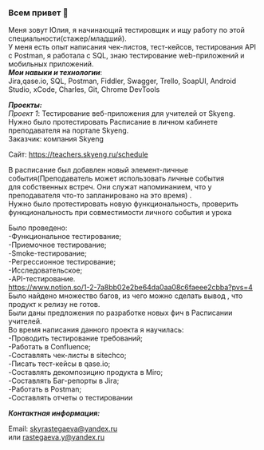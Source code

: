 ### Всем привет 👋

Меня зовут Юлия, я начинающий тестировщик и ищу работу по этой специальности(стажер/младший).  
У меня есть опыт написания чек-листов, тест-кейсов, тестирования API с Postman, я работала с SQL, знаю тестирование web-приложений и мобильных приложений.   
***Мои навыки и технологии***:  
Jira,qase.io,  SQL,   Postman,  Fiddler,   Swagger,   Trello,  SoapUI,   Android Studio,   xCode,   Charles,   Git,   Chrome DevTools

***Проекты:***  
*Проект 1*:   Тестирование веб-приложения для учителей от Skyeng.  
Нужно было протестировать Расписание в личном кабинете преподавателя на портале Skyeng.  
Заказчик: компания Skyeng

Сайт: https://teachers.skyeng.ru/schedule

В расписание был добавлен новый элемент-личные события(Преподаватель может использовать личные события для собственных встреч. Они служат напоминанием, что у преподавателя что-то запланировано на это время) .  
Нужно было протестировать новую функциональность, проверить функциональность при совместимости личного события и урока


  
Было проведено:  
-Функциональное тестирование;  
-Приемочное тестирование;  
-Smoke-тестирование;  
-Регрессионное тестирование;  
-Исследовательское;  
-API-тестирование.   
https://www.notion.so/1-2-7a8bb02e2be64da0aa08c6faeee2cbba?pvs=4  
Было найдено множество багов, из чего можно сделать вывод , что продукт к релизу не готов.  
Были даны предложения по разработке новых фич в Расписании учителей.   
Во время написания данного проекта я научилась:  
-Проводить тестирование требований;  
-Работать в Confluence;  
-Составлять чек-листы в sitechco;  
-Писать тест-кейсы в qase.io;  
-Составлять декомпозицию продукта в Miro;  
-Составлять Баг-репорты в  Jira;  
-Работать в Postman;  
-Составлять отчеты о тестировании

***Контактная информация:***  

Email: skyrastegaeva@yandex.ru  
или   rastegaeva.y@yandex.ru

